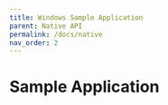 ```yaml
---
title: Windows Sample Application
parent: Native API
permalink: /docs/native
nav_order: 2
---
```

# Sample Application
